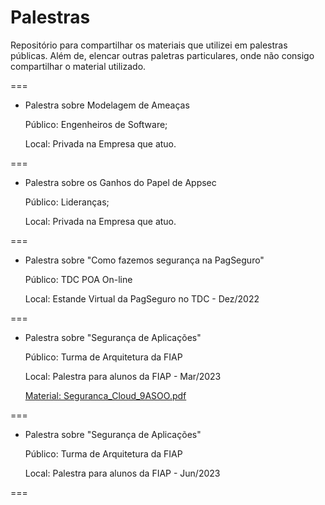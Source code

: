 # Palestras
Repositório para compartilhar os materiais que utilizei em palestras públicas. Além de, elencar outras paletras particulares, onde não consigo compartilhar o material utilizado.

===

- Palestra sobre Modelagem de Ameaças
  
  Público: Engenheiros de Software;
  
  Local: Privada na Empresa que atuo.

===

- Palestra sobre os Ganhos do Papel de Appsec

  Público: Lideranças;
  
  Local: Privada na Empresa que atuo.

===

- Palestra sobre "Como fazemos segurança na PagSeguro"
  
  Público: TDC POA On-line
  
  Local: Estande Virtual da PagSeguro no TDC - Dez/2022

===

- Palestra sobre "Segurança de Aplicações"
  
  Público: Turma de Arquitetura da FIAP
  
  Local: Palestra para alunos da FIAP - Mar/2023

  [Material: Seguranca_Cloud_9ASOO.pdf](https://github.com/silva-andrre/Palestras/files/11360149/Seguranca_Cloud_9ASOO.pdf)

===

- Palestra sobre "Segurança de Aplicações"
  
  Público: Turma de Arquitetura da FIAP
  
  Local: Palestra para alunos da FIAP - Jun/2023

===
